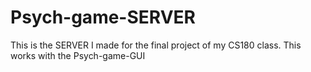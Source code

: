 # Psych-game-SERVER
This is the SERVER I made for the final project of my CS180 class. This works with the Psych-game-GUI
